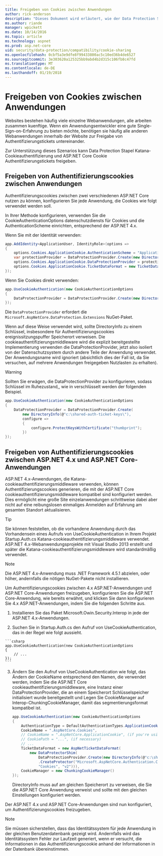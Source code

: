 ```yaml
---
title: Freigeben von Cookies zwischen Anwendungen
author: rick-anderson
description: "Dieses Dokument wird erläutert, wie der Data Protection Stapel unterstützt die Freigabe von Authentifizierungscookies zwischen ASP.NET 4.x und ASP.NET Core-apps."
ms.author: riande
manager: wpickett
ms.date: 10/14/2016
ms.topic: article
ms.technology: aspnet
ms.prod: asp.net-core
uid: security/data-protection/compatibility/cookie-sharing
ms.openlocfilehash: 0cbf5a3e9dfe8f99433800ac5c10ed36b4de6527
ms.sourcegitcommit: 3e303620a125325bb9abd4b2d315c106fb8c47fd
ms.translationtype: MT
ms.contentlocale: de-DE
ms.lasthandoff: 01/19/2018
---
```

# <a name="sharing-cookies-between-applications"></a>Freigeben von Cookies zwischen Anwendungen

Websites bestehen häufig viele einzelne Webanwendungen, alle arbeiten zusammen kuenftige. Wenn ein Anwendungsentwickler eine gute Single-Sign-on-Erfahrung zu bieten möchte, benötigen sie häufig alle anderen Webanwendungen innerhalb der Website zur Freigabe von Authentifizierungstickets untereinander.

Zur Unterstützung dieses Szenarios kann Data Protection Stapel Katana-Cookieauthentifizierung und ASP.NET Core Cookie Authentifizierungstickets freigeben.

## <a name="sharing-authentication-cookies-between-applications"></a>Freigeben von Authentifizierungscookies zwischen Anwendungen

Authentifizierungscookies zwischen zwei verschiedenen ASP.NET Core nutzen zu können, konfigurieren Sie jede Anwendung, die Cookies wie folgt verwendet werden soll.

In Ihrer Methode konfigurieren, verwenden Sie die CookieAuthenticationOptions datenschutzdiensts für Cookies und die AuthenticationScheme einrichten, entsprechend der ASP.NET 4.x.

Wenn Sie mit der Identität verwenden:

```csharp
app.AddIdentity<ApplicationUser, IdentityRole>(options =>
{
    options.Cookies.ApplicationCookie.AuthenticationScheme = "ApplicationCookie";
    var protectionProvider = DataProtectionProvider.Create(new DirectoryInfo(@"c:\shared-auth-ticket-keys\"));
    options.Cookies.ApplicationCookie.DataProtectionProvider = protectionProvider;
    options.Cookies.ApplicationCookie.TicketDataFormat = new TicketDataFormat(protectionProvider.CreateProtector("Microsoft.AspNetCore.Authentication.Cookies.CookieAuthenticationMiddleware", "Cookies", "v2"));
});
```

Wenn Sie Cookies direkt verwenden:

```csharp
app.UseCookieAuthentication(new CookieAuthenticationOptions
{
    DataProtectionProvider = DataProtectionProvider.Create(new DirectoryInfo(@"c:\shared-auth-ticket-keys\"))
});
```
   
Die `DataProtectionProvider` erfordert die `Microsoft.AspNetCore.DataProtection.Extensions` NuGet-Paket.

Wenn auf diese Weise verwendet wird, sollte DirectoryInfo zu einem Schlüssel, insbesondere für Authentifizierungscookies ereignissitzungspuffer Speicherort verweisen. Die cookieauthentifizierungsmiddleware wird die explizit bereitgestellte Implementierung verwenden die DataProtectionProvider, jetzt also isoliert von der Datenschutzsystem durch andere Teile der Anwendung verwendet. Der Anwendungsname wird ignoriert (absichtlich dies der Fall ist, da Sie versuchen, auf mehrere Anwendungen freigegeben Nutzlasten zu erhalten).

>[!WARNING]
>Sollten Sie erwägen, die DataProtectionProvider zu konfigurieren, sodass Schlüssel im Ruhezustand,, wie in verschlüsselt werden der folgenden Beispiel.
>
>
>  ```csharp
>  app.UseCookieAuthentication(new CookieAuthenticationOptions
>  {
>      DataProtectionProvider = DataProtectionProvider.Create(
>          new DirectoryInfo(@"c:\shared-auth-ticket-keys\"),
>          configure =>
>          {
>              configure.ProtectKeysWithCertificate("thumbprint");
>          })
>  });
>  ```

## <a name="sharing-authentication-cookies-between-aspnet-4x-and-aspnet-core-applications"></a>Freigeben von Authentifizierungscookies zwischen ASP.NET 4.x und ASP.NET Core-Anwendungen

ASP.NET 4.x-Anwendungen, die Katana-cookieauthentifizierungsmiddleware verwenden, können Authentifizierungscookies generieren, die mit der ASP.NET Core cookieauthentifizierungsmiddleware kompatibel sind konfiguriert werden. Dies ermöglicht eine große Site einzelanwendungen schrittweise dabei aber nicht auf eine reibungslosen einmaliges Anmelden auf Erfahrung am gesamten Standort aktualisieren.

>[!TIP]
> Sie können feststellen, ob die vorhandene Anwendung durch das Vorhandensein eines Aufrufs von UseCookieAuthentication in Ihrem Projekt Startup.Auth.cs Katana-cookieauthentifizierungsmiddleware verwendet. ASP.NET 4.x-Webanwendungsprojekte mit Visual Studio 2013 erstellt und später die Katana-cookieauthentifizierungsmiddleware wird standardmäßig verwendet.

> [!NOTE]
> Die ASP.NET 4.x-Anwendung muss .NET Framework 4.5.1 abzielen, oder höher, andernfalls die nötigen NuGet-Pakete nicht installieren.

Um Authentifizierungscookies zwischen 4.x ASP.NET-Anwendungen und ASP.NET Core-Anwendungen freizugeben, konfigurieren Sie die ASP.NET Core-Anwendung, wie bereits erwähnt, und klicken Sie dann konfigurieren Sie 4.x ASP.NET-Anwendungen, indem Sie die folgenden Schritte aus.

1.  Installieren Sie das Paket Microsoft.Owin.Security.Interop in jede der ASP.NET 4.x-Anwendungen.

2.   Suchen Sie in Startup.Auth.cs den Aufruf von UseCookieAuthentication, das in der Regel wie folgt aussieht.

    ```csharp
    app.UseCookieAuthentication(new CookieAuthenticationOptions
    {
        // ...
    });
    ```
    
3.  Ändern Sie den Aufruf von UseCookieAuthentication wie folgt, das Ändern der CookieName entsprechend den Namen, die verwendet werden, indem Sie die ASP.NET Core cookieauthentifizierungsmiddleware, eine Instanz einer DataProtectionProvider, die an einem Speicherort Schlüsselspeicher initialisiert wurde bereitgestellt und Legen Sie CookieManager auf Interop-ChunkingCookieManager, damit das segmentierungsformat kompatibel ist.

    ```csharp
    app.UseCookieAuthentication(new CookieAuthenticationOptions
    {
        AuthenticationType = DefaultAuthenticationTypes.ApplicationCookie,
        CookieName = ".AspNetCore.Cookies",
        // CookieName = ".AspNetCore.ApplicationCookie", (if you're using identity)
        // CookiePath = "...", (if necessary)
        // ...
        TicketDataFormat = new AspNetTicketDataFormat(
            new DataProtectorShim(
                DataProtectionProvider.Create(new DirectoryInfo(@"c:\shared-auth-ticket-keys\"))
                .CreateProtector("Microsoft.AspNetCore.Authentication.Cookies.CookieAuthenticationMiddleware",
                "Cookies", "v2"))),
        CookieManager = new ChunkingCookieManager()
    });
    ```
    DirectoryInfo muss auf am gleichen Speicherort zu verweisen, die Sie die ASP.NET Core Anwendung verweist und sollte mit den gleichen Einstellungen konfiguriert werden.

Der ASP.NET 4.x und ASP.NET Core-Anwendungen sind nun konfiguriert, um Authentifizierungscookies freizugeben.

> [!NOTE]
> Sie müssen sicherstellen, dass das Identitätssystem für jede Anwendung in der gleichen Benutzerdatenbank gezeigt wird. Andernfalls wird das Identitätssystem Fehler zur Laufzeit generiert, wenn er versucht, die Informationen in das Authentifizierungscookie anhand der Informationen in der Datenbank übereinstimmen.

